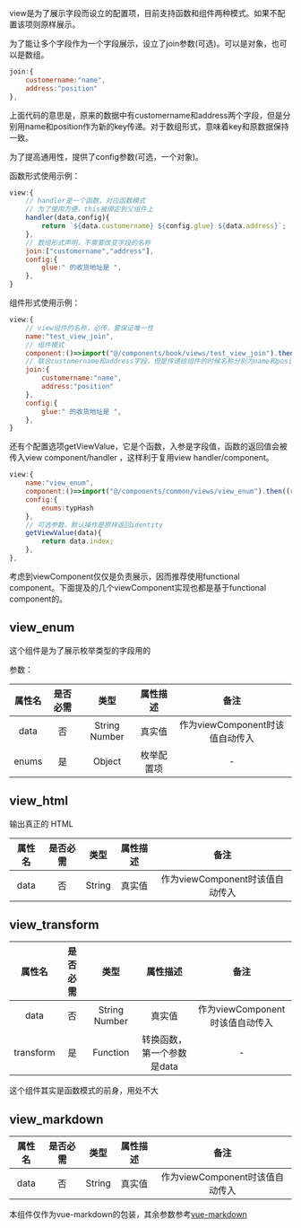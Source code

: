 view是为了展示字段而设立的配置项，目前支持函数和组件两种模式。如果不配置该项则原样展示。

为了能让多个字段作为一个字段展示，设立了join参数(可选)。可以是对象，也可以是数组。

```javascript
join:{
    customername:"name",
    address:"position"
},
```

上面代码的意思是，原来的数据中有customername和address两个字段，但是分别用name和position作为新的key传递。对于数组形式，意味着key和原数据保持一致。

为了提高通用性，提供了config参数(可选，一个对象)。

函数形式使用示例：

```javascript
view:{
    // handler是一个函数，对应函数模式
    // 为了使用方便，this被绑定到父组件上
    handler(data,config){
        return `${data.customername} ${config.glue} ${data.address}`;
    },
    // 数组形式声明，不需要改变字段的名称
    join:["customername","address"],
    config:{
        glue:" 的收货地址是 ",
    },
}
```

组件形式使用示例：

```javascript
view:{
    // view组件的名称，必传，要保证唯一性
    name:"test_view_join",
    // 组件模式
    component:()=>import("@/components/book/views/test_view_join").then((rst)=>rst.default),
    // 联合customername和address字段，但是传递给组件的时候名称分别为name和position
    join:{
        customername:"name",
        address:"position"
    },
    config:{
        glue:" 的收货地址是 ",
    },
}
```

还有个配置选项getViewValue，它是个函数，入参是字段值，函数的返回值会被传入view component/handler ，这样利于复用view handler/component。

```javascript
view:{
    name:"view_enum",
    component:()=>import("@/components/common/views/view_enum").then((rst)=>rst.default),
    config:{
        enums:typHash
    },
    // 可选参数，默认操作是原样返回identity
    getViewValue(data){
        return data.index;
    },
},
```



考虑到viewComponent仅仅是负责展示，因而推荐使用functional component。下面提及的几个viewComponent实现也都是基于functional component的。


## view_enum

这个组件是为了展示枚举类型的字段用的

参数：

| 属性名 | 是否必需  | 类型      | 属性描述 |  备注 |
| :---:  | :--:  | :--: | :-----:  | :--: |
| data   | 否 | String Number | 真实值 | 作为viewComponent时该值自动传入   |
| enums  |  是  | Object    | 枚举配置项 | - |

## view_html

输出真正的 HTML

| 属性名 | 是否必需  | 类型      | 属性描述 |  备注 |
| :---:  | :--:  | :--: | :-----:  | :--: |
| data   | 否 | String | 真实值 | 作为viewComponent时该值自动传入   |

## view_transform

| 属性名 | 是否必需  | 类型      | 属性描述 |  备注 |
| :---:  | :--:  | :--: | :-----:  | :--: |
| data   | 否 | String Number | 真实值 | 作为viewComponent时该值自动传入   |
| transform  |  是  | Function    | 转换函数，第一个参数是data | - |

这个组件其实是函数模式的前身，用处不大

## view_markdown

| 属性名 | 是否必需  | 类型      | 属性描述 |  备注 |
| :---:  | :--:  | :--: | :-----:  | :--: |
| data   | 否 | String | 真实值 | 作为viewComponent时该值自动传入   |

本组件仅作为vue-markdown的包装，其余参数参考[vue-markdown](https://github.com/miaolz123/vue-markdown)